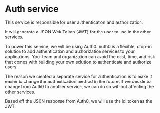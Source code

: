 # Auth service
This service is responsible for user authentication and authorization.

It will generate a JSON Web Token (JWT) for the user to use in the other services.

To power this service, we will be using Auth0. Auth0 is a flexible, drop-in solution to add authentication and authorization services to your applications. Your team and organization can avoid the cost, time, and risk that comes with building your own solution to authenticate and authorize users.

The reason we created a separate service for authentication is to make it easier to change the authentication method in the future. If we decide to change from Auth0 to another service, we can do so without affecting the other services.

Based off the JSON response from Auth0, we will use the id_token as the JWT.